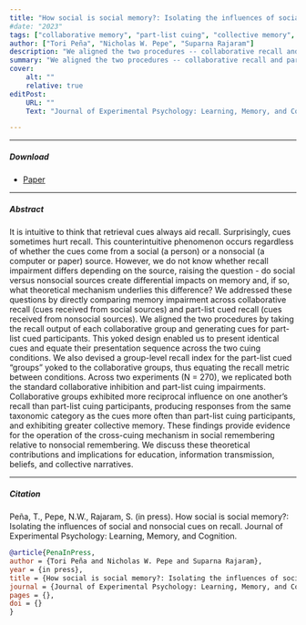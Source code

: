 ```yaml
---
title: "How social is social memory?: Isolating the influences of social and nonsocial cues on recall" 
#date: "2023"
tags: ["collaborative memory", "part-list cuing", "collective memory", "cross-cueing"]
author: ["Tori Peña", "Nicholas W. Pepe", "Suparna Rajaram"]
description: "We aligned the two procedures -- collaborative recall and part-list cuing recall -- by taking the recall output of each collaborative group and generating cues for part-list cued participants. This yoked design enabled us to present identical cues and equate their presentation sequence across the two  cuing conditions. We also devised a group-level recall index for the part-list cued “groups” yoked to the collaborative groups, thus equating the recall metric between conditions." 
summary: "We aligned the two procedures -- collaborative recall and part-list cuing recall -- by taking the recall output of each collaborative group and generating cues for part-list cued participants. This yoked design enabled us to present identical cues and equate their presentation sequence across the two  cuing conditions. We also devised a group-level recall index for the part-list cued “groups” yoked to the collaborative groups, thus equating the recall metric between conditions."
cover:
    alt: ""
    relative: true
editPost:
    URL: ""
    Text: "Journal of Experimental Psychology: Learning, Memory, and Cognition"

---
```


---

##### Download

+ [Paper](pena-et-al-in-press.pdf)

---

##### Abstract

It is intuitive to think that retrieval cues always aid recall. Surprisingly, cues sometimes hurt  recall. This counterintuitive phenomenon occurs regardless of whether the cues come from a  social (a person) or a nonsocial (a computer or paper) source. However, we do not know whether  recall impairment differs depending on the source, raising the question - do social versus nonsocial sources create differential impacts on memory and, if so, what theoretical mechanism  underlies this difference? We addressed these questions by directly comparing memory impairment across collaborative recall (cues received from social sources) and part-list cued recall (cues received from nonsocial sources). We aligned the two procedures by taking the recall output of each collaborative group and generating cues for part-list cued participants. This yoked design enabled us to present identical cues and equate their presentation sequence across the two cuing conditions. We also devised a group-level recall index for the part-list cued “groups” yoked to the collaborative groups, thus equating the recall metric between conditions. Across two experiments (N = 270), we replicated both the standard collaborative inhibition and part-list cuing impairments. Collaborative groups exhibited more reciprocal influence on one another’s recall than part-list cuing participants, producing responses from the same taxonomic category as the cues more often than part-list cuing participants, and exhibiting greater collective memory. These findings provide evidence for the operation of the cross-cuing mechanism in social  remembering relative to nonsocial remembering. We discuss these theoretical contributions and implications for education, information transmission, beliefs, and collective narratives. 

---

##### Citation

Peña, T., Pepe, N.W., Rajaram, S. (in press). How social is social memory?: Isolating the influences of social and nonsocial cues on recall. Journal of Experimental Psychology: Learning, Memory, and Cognition.

```BibTeX
@article{PenaInPress,
author = {Tori Peña and Nicholas W. Pepe and Suparna Rajaram},
year = {in press},
title = {How social is social memory?: Isolating the influences of social and nonsocial cues on recall},
journal = {Journal of Experimental Psychology: Learning, Memory, and Cognition},
pages = {},
doi = {}
}